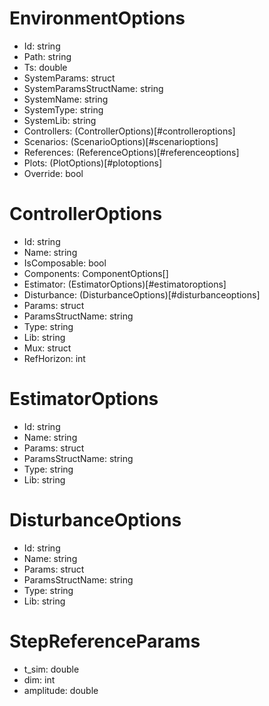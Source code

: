 # EnvironmentOptions
- Id: string
- Path: string
- Ts: double
- SystemParams: struct
- SystemParamsStructName: string
- SystemName: string
- SystemType: string
- SystemLib: string
- Controllers: (ControllerOptions)[#controlleroptions]
- Scenarios: (ScenarioOptions)[#scenarioptions]
- References: (ReferenceOptions)[#referenceoptions]
- Plots: (PlotOptions)[#plotoptions]
- Override: bool


# ControllerOptions
- Id: string
- Name: string
- IsComposable: bool
- Components: ComponentOptions[]
- Estimator: (EstimatorOptions)[#estimatoroptions]
- Disturbance: (DisturbanceOptions)[#disturbanceoptions]
- Params: struct
- ParamsStructName: string
- Type: string
- Lib: string
- Mux: struct
- RefHorizon: int



# EstimatorOptions
- Id: string
- Name: string
- Params: struct
- ParamsStructName: string
- Type: string
- Lib: string

# DisturbanceOptions
- Id: string
- Name: string
- Params: struct
- ParamsStructName: string
- Type: string
- Lib: string


# StepReferenceParams
- t_sim: double
- dim: int
- amplitude: double